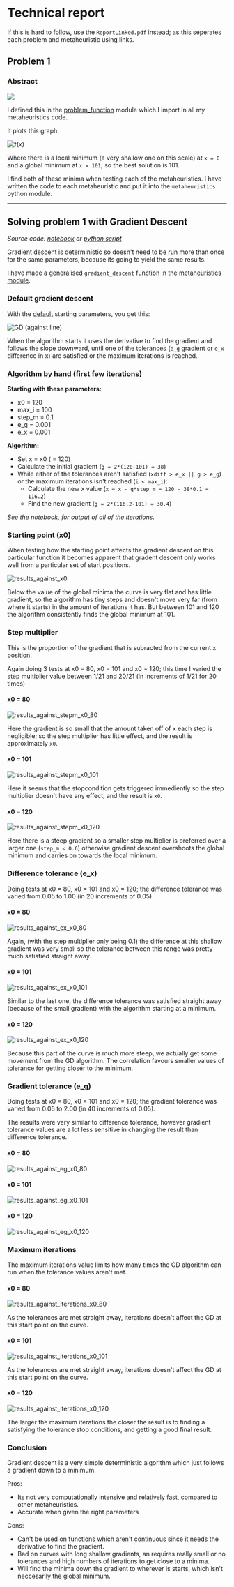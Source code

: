 # Technical report

If this is hard to follow, use the `ReportLinked.pdf` instead; as this seperates each problem and metaheuristic using links.

## Problem 1

### Abstract

<img class="default_img_res" src="./problem1/problemFunction.png?raw=true"/>

I defined this in the [problem_function](./modules/problem_function.py) module which I import in all my metaheuristics code.

It plots this graph:

![f(x)](./problem1/simulatedAnnealing/f.png?raw=true "f(x)")

Where there is a local minimum (a very shallow one on this scale) at `x = 0` and a global minimum at `x = 101`; so the best solution is 101.

I find both of these minima when testing each of the metaheuristics. I have written the code to each metaheuristic and put it into the `metaheuristics` python module.

<hr />

## Solving problem 1 with Gradient Descent

_Source code: [notebook](./problem1/gradientDescent/gradientDescent.ipynb) or [python script](./problem1/gradientDescent/gradientDescent.py)_

Gradient descent is deterministic so doesn't need to be run more than once for the same parameters, because its going to yield the same results.

I have made a generalised `gradient_descent` function in the [metaheuristics module](./modules/metaheuristics.py).

### Default gradient descent

With the [default](./problem1/gradientDescent/gradientDescent.py#L136) starting parameters, you get this:

![GD (against line)](./problem1/gradientDescent/default_gd_against_line.png?raw=true "GD (against line)")

When the algorithm starts it uses the derivative to find the gradient and follows the slope downward, until one of the tolerances (`e_g` gradient or `e_x` difference in x) are satisfied or the maximum iterations is reached.

### Algorithm by hand (first few iterations)

**Starting with these parameters:**

- x0 = 120
- max_i = 100
- step_m = 0.1
- e_g = 0.001
- e_x = 0.001

**Algorithm:**

- Set x = x0 ( = 120)
- Calculate the initial gradient (`g = 2*(120-101) = 38`)
- While either of the tolerances aren't satisfied (`xdiff > e_x || g > e_g`) or the maximum iterations isn't reached (`i < max_i`):
  - Calculate the new x value (`x = x - g*step_m = 120 - 38*0.1 = 116.2`)
  - Find the new gradient (`g = 2*(116.2-101) = 30.4`)

_See the notebook, for output of all of the iterations._

### Starting point (x0)

When testing how the starting point affects the gradient descent on this particular function it becomes apparent that gradent descent only works well from a particular set of start positions.

![results_against_x0](./problem1/gradientDescent/results_against_x0.png?raw=true "Results against start point")

Below the value of the global minima the curve is very flat and has little gradient, so the algorithm has tiny steps and doesn't move very far (from where it starts) in the amount of iterations it has. But between 101 and 120 the algorithm consistently finds the global minimum at 101.

### Step multiplier

This is the proportion of the gradient that is subracted from the current x position.

Again doing 3 tests at x0 = 80, x0 = 101 and x0 = 120; this time I varied the step multiplier value between 1/21 and 20/21 (in increments of 1/21 for 20 times)

#### x0 = 80

![results_against_stepm_x0_80](./problem1/gradientDescent/results_against_stepm_x0_80.png?raw=true "Results against step multiplier (starting at x = 80)")

Here the gradient is so small that the amount taken off of x each step is negligible; so the step multiplier has little effect, and the result is approximately `x0`.

#### x0 = 101

![results_against_stepm_x0_101](./problem1/gradientDescent/results_against_stepm_x0_101.png?raw=true "Results against step multiplier (starting at x = 101)")

Here it seems that the stopcondition gets triggered immediently so the step multiplier doesn't have any effect, and the result is `x0`.

#### x0 = 120

![results_against_stepm_x0_120](./problem1/gradientDescent/results_against_stepm_x0_120.png?raw=true "Results against step multiplier (starting at x = 120)")

Here there is a steep gradient so a smaller step multiplier is preferred over a larger one (`step_m < 0.6`) otherwise gradient descent overshoots the global minimum and carries on towards the local minimum.

### Difference tolerance (e_x)

Doing tests at x0 = 80, x0 = 101 and x0 = 120; the difference tolerance was varied from 0.05 to 1.00 (in 20 increments of 0.05).

#### x0 = 80

![results_against_ex_x0_80](./problem1/gradientDescent/results_against_ex_x0_80.png?raw=true "Results against difference tolerance (starting at x = 80)")

Again, (with the step multiplier only being 0.1) the difference at this shallow gradient was very small so the tolerance between this range was pretty much satisfied straight away.

#### x0 = 101

![results_against_ex_x0_101](./problem1/gradientDescent/results_against_ex_x0_101.png?raw=true "Results against difference tolerance (starting at x = 101)")

Similar to the last one, the difference tolerance was satisfied straight away (because of the small gradient) with the algorithm starting at a minimum.

#### x0 = 120

![results_against_ex_x0_120](./problem1/gradientDescent/results_against_ex_x0_120.png?raw=true "Results against difference tolerance (starting at x = 120)")

Because this part of the curve is much more steep, we actually get some movement from the GD algorithm. The correlation favours smaller values of tolerance for getting closer to the minimum.

### Gradient tolerance (e_g)

Doing tests at x0 = 80, x0 = 101 and x0 = 120; the gradient tolerance was varied from 0.05 to 2.00 (in 40 increments of 0.05).

The results were very similar to difference tolerance, however gradient tolerance values are a lot less sensitive in changing the result than difference tolerance.

#### x0 = 80

![results_against_eg_x0_80](./problem1/gradientDescent/results_against_eg_x0_80.png?raw=true "Results against gradient tolerance (starting at x = 80)")

#### x0 = 101

![results_against_eg_x0_101](./problem1/gradientDescent/results_against_eg_x0_101.png?raw=true "Results against gradient tolerance (starting at x = 101)")

#### x0 = 120

![results_against_eg_x0_120](./problem1/gradientDescent/results_against_eg_x0_120.png?raw=true "Results against gradient tolerance (starting at x = 120)")

### Maximum iterations

The maximum iterations value limits how many times the GD algorithm can run when the tolerance values aren't met.

#### x0 = 80

![results_against_iterations_x0_80](./problem1/gradientDescent/results_against_iterations_x0_80.png?raw=true "Results against max iterations (starting at x = 80)")

As the tolerances are met straight away, iterations doesn't affect the GD at this start point on the curve.

#### x0 = 101

![results_against_iterations_x0_101](./problem1/gradientDescent/results_against_iterations_x0_101.png?raw=true "Results against max iterations (starting at x = 101)")

As the tolerances are met straight away, iterations doesn't affect the GD at this start point on the curve.

#### x0 = 120

![results_against_iterations_x0_120](./problem1/gradientDescent/results_against_iterations_x0_120.png?raw=true "Results against max iterations (starting at x = 120)")

The larger the maximum iterations the closer the result is to finding a satisfying the tolerance stop conditions, and getting a good final result.

### Conclusion

Gradient descent is a very simple deterministic algorithm which just follows a gradient down to a minimum.

Pros:

- Its not very computationally intensive and relatively fast, compared to other metaheuristics.
- Accurate when given the right parameters

Cons:

- Can't be used on functions which aren't continuous since it needs the derivative to find the gradient.
- Bad on curves with long shallow gradients, an requires really small or no tolerances and high numbers of iterations to get close to a minima.
- Will find the minima down the gradient to wherever is starts, which isn't neccesarily the global minimum.
